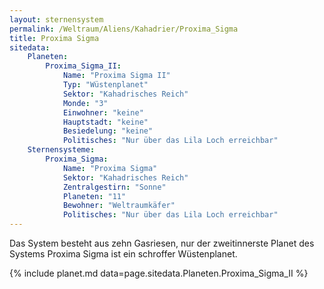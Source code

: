 ```yaml
---
layout: sternensystem
permalink: /Weltraum/Aliens/Kahadrier/Proxima_Sigma
title: Proxima Sigma
sitedata:
    Planeten:
        Proxima_Sigma_II:
            Name: "Proxima Sigma II"
            Typ: "Wüstenplanet"
            Sektor: "Kahadrisches Reich"
            Monde: "3"
            Einwohner: "keine"
            Hauptstadt: "keine"
            Besiedelung: "keine"
            Politisches: "Nur über das Lila Loch erreichbar"
    Sternensysteme:
        Proxima_Sigma:
            Name: "Proxima Sigma"
            Sektor: "Kahadrisches Reich"
            Zentralgestirn: "Sonne"
            Planeten: "11"
            Bewohner: "Weltraumkäfer"
            Politisches: "Nur über das Lila Loch erreichbar"
---
```


Das System besteht aus zehn Gasriesen, nur der zweitinnerste Planet des Systems Proxima Sigma ist ein schroffer Wüstenplanet.

{% include planet.md data=page.sitedata.Planeten.Proxima_Sigma_II %}
